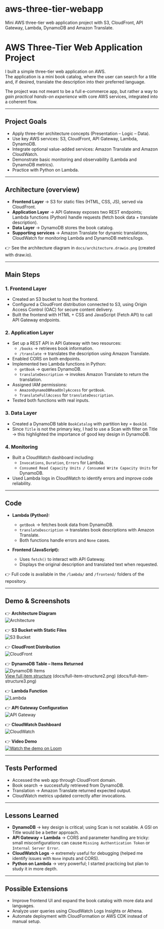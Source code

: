 # aws-three-tier-webapp
Mini AWS three-tier web application project with S3, CloudFront, API Gateway, Lambda, DynamoDB and Amazon Translate.


# AWS Three-Tier Web Application Project

I built a simple three-tier web application on AWS.  
The application is a mini book catalog, where the user can search for a title and, if desired, translate the description into their preferred language.

The project was not meant to be a full e-commerce app, but rather a way to *gain practical hands-on experience* with core AWS services, integrated into a coherent flow.

---

## Project Goals
- Apply three-tier architecture concepts (Presentation – Logic – Data).  
- Use key AWS services: S3, CloudFront, API Gateway, Lambda, DynamoDB.  
- Integrate optional value-added services: Amazon Translate and Amazon CloudWatch.  
- Demonstrate basic monitoring and observability (Lambda and DynamoDB metrics).  
- Practice with Python on Lambda.  

---

## Architecture (overview)
- **Frontend Layer** → S3 for static files (HTML, CSS, JS), served via CloudFront.  
- **Application Layer** → API Gateway exposes two REST endpoints; Lambda functions (Python) handle requests (fetch book data + translate description).  
- **Data Layer** → DynamoDB stores the book catalog.  
- **Supporting services** → Amazon Translate for dynamic translations, CloudWatch for monitoring Lambda and DynamoDB metrics/logs.  

👉 See the architecture diagram in `docs/architecture.drawio.png` (created with draw.io).
  

---

## Main Steps

### 1. Frontend Layer
- Created an S3 bucket to host the frontend.  
- Configured a CloudFront distribution connected to S3, using Origin Access Control (OAC) for secure content delivery.  
- Built the frontend with HTML + CSS and JavaScript (Fetch API) to call API Gateway endpoints.  

### 2. Application Layer
- Set up a REST API in API Gateway with two resources:  
  - `/books` → retrieves book information.  
  - `/translate` → translates the description using Amazon Translate.  
- Enabled CORS on both endpoints.  
- Implemented two Lambda functions in Python:  
  - `getBook` → queries DynamoDB.  
  - `translateDescription` → invokes Amazon Translate to return the translation.  
- Assigned IAM permissions:  
  - `AmazonDynamoDBReadOnlyAccess` for `getBook`.  
  - `TranslateFullAccess` for `translateDescription`.  
- Tested both functions with real inputs.  

### 3. Data Layer
- Created a DynamoDB table `BookCatalog` with partition key = `BookId`.  
- Since `Title` is not the primary key, I had to use a Scan with filter on Title → this highlighted the importance of good key design in DynamoDB.  

### 4. Monitoring
- Built a CloudWatch dashboard including:  
  - `Invocations`, `Duration`, `Errors` for Lambda.  
  - `Consumed Read Capacity Units / Consumed Write Capacity Units` for DynamoDB.  
- Used Lambda logs in CloudWatch to identify errors and improve code reliability.  

---

## Code
- **Lambda (Python):**  
  - `getBook` → fetches book data from DynamoDB.  
  - `translateDescription` → translates book descriptions with Amazon Translate.  
  - Both functions handle errors and `None` cases.  

- **Frontend (JavaScript):**  
  - Uses `fetch()` to interact with API Gateway.  
  - Displays the original description and translated text when requested.  

👉 Full code is available in the `/lambda/` and `/frontend/` folders of the repository.  

---

## Demo & Screenshots

👉 **Architecture Diagram**  
![Architecture](docs/architecture.drawio.png)

👉 **S3 Bucket with Static Files**  
![S3 Bucket](docs/s3-static-files.png)

👉 **CloudFront Distribution**  
![CloudFront](docs/cloudfront-distribution.png)

👉 **DynamoDB Table – Items Returned**  
![DynamoDB Items](docs/dynamodb-table.png)  
[View full item structure](docs/full-item-structure1.png) (docs/full-item-structure2.png) (docs/full-item-structure3.png)

👉 **Lambda Function**   
![Lambda](docs/lambda-function-getbook.png)

👉 **API Gateway Configuration**  
![API Gateway](docs/apigateway-endpoints.png)

👉 **CloudWatch Dashboard**  
![CloudWatch](docs/cloudwatch-dashboard.png)

👉 **Video Demo**  
[![Watch the demo on Loom](docs/demo-preview.png)]([https://www.loom.com/share/tuo-link](https://www.loom.com/share/c6c50f98467145578d10404668236b78?sid=f0b7484f-f789-48e7-9ce2-9e4f90337025))

---

## Tests Performed
- Accessed the web app through CloudFront domain.  
- Book search → successfully retrieved from DynamoDB.  
- Translation → Amazon Translate returned expected output.  
- CloudWatch metrics updated correctly after invocations.  

---

## Lessons Learned
- **DynamoDB** → key design is critical; using Scan is not scalable. A GSI on Title would be a better approach.  
- **API Gateway + Lambda** → CORS and parameter handling are tricky: small misconfigurations can cause `Missing Authentication Token` or `Internal Server Error`.  
- **CloudWatch Logs** → extremely useful for debugging (helped me identify issues with `None` inputs and CORS).  
- **Python on Lambda** → very powerful; I started practicing but plan to study it in more depth.  

---

## Possible Extensions
- Improve frontend UI and expand the book catalog with more data and languages.  
- Analyze user queries using CloudWatch Logs Insights or Athena.  
- Automate deployment with CloudFormation or AWS CDK instead of manual setup.  
